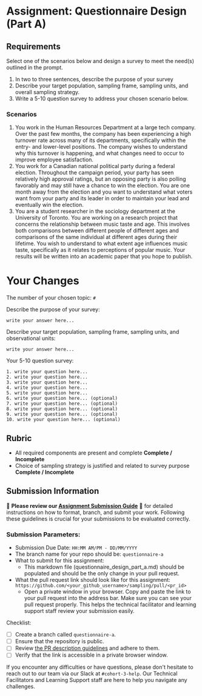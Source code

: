 # Assignment: Questionnaire Design (Part A)

## Requirements
Select one of the scenarios below and design a survey to meet the need(s) outlined in the prompt.

1.	In two to three sentences, describe the purpose of your survey
2.	Describe your target population, sampling frame, sampling units, and overall sampling strategy.
3.	Write a 5-10 question survey to address your chosen scenario below.


### Scenarios
1.	You work in the Human Resources Department at a large tech company. Over the past few months, the company has been experiencing a high turnover rate across many of its departments, specifically within the entry- and lower-level positions. The company wishes to understand why this turnover is happening, and what changes need to occur to improve employee satisfaction.
2.	You work for a Canadian national political party during a federal election. Throughout the campaign period, your party has seen relatively high approval ratings, but an opposing party is also polling favorably and may still have a chance to win the election. You are one month away from the election and you want to understand what voters want from your party and its leader in order to maintain your lead and eventually win the election.
3.	You are a student researcher in the sociology department at the University of Toronto. You are working on a research project that concerns the relationship between music taste and age. This involves both comparisons between different people of different ages and comparisons of the same individual at different ages during their lifetime. You wish to understand to what extent age influences music taste, specifically as it relates to perceptions of popular music. Your results will be written into an academic paper that you hope to publish.


# Your Changes

The number of your chosen topic: `#`

Describe the purpose of your survey:
```
write your answer here...
```

Describe your target population, sampling frame, sampling units, and observational units:
```
write your answer here...
```


Your 5-10 question survey:
```
1. write your question here...
2. write your question here...
3. write your question here...
4. write your question here...
5. write your question here...
6. write your question here... (optional)
7. write your question here... (optional)
8. write your question here... (optional)
9. write your question here... (optional)
10. write your question here... (optional)
```

## Rubric

-	All required components are present and complete **Complete / Incomplete**
-	Choice of sampling strategy is justified and related to survey purpose **Complete / Incomplete**

## Submission Information

🚨 **Please review our [Assignment Submission Guide](https://github.com/UofT-DSI/onboarding/blob/main/onboarding_documents/submissions.md)** 🚨 for detailed instructions on how to format, branch, and submit your work. Following these guidelines is crucial for your submissions to be evaluated correctly.

### Submission Parameters:
* Submission Due Date: `HH:MM AM/PM - DD/MM/YYYY`
* The branch name for your repo should be: `questionnaire-a`
* What to submit for this assignment:
    * This markdown file (questionnaire_design_part_a.md) should be populated and should be the only change in your pull request.
* What the pull request link should look like for this assignment: `https://github.com/<your_github_username>/sampling/pull/<pr_id>`
    * Open a private window in your browser. Copy and paste the link to your pull request into the address bar. Make sure you can see your pull request properly. This helps the technical facilitator and learning support staff review your submission easily.

Checklist:
- [ ] Create a branch called `questionnaire-a`.
- [ ] Ensure that the repository is public.
- [ ] Review [the PR description guidelines](https://github.com/UofT-DSI/onboarding/blob/main/onboarding_documents/submissions.md#guidelines-for-pull-request-descriptions) and adhere to them.
- [ ] Verify that the link is accessible in a private browser window.

If you encounter any difficulties or have questions, please don't hesitate to reach out to our team via our Slack at `#cohort-3-help`. Our Technical Facilitators and Learning Support staff are here to help you navigate any challenges.
